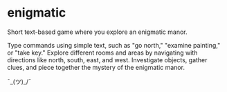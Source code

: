 # enigmatic

Short text-based game where you explore an enigmatic manor. 

Type commands using simple text, such as "go north," "examine painting," or "take key."
Explore different rooms and areas by navigating with directions like north, south, east,
and west. Investigate objects, gather clues, and piece together the mystery of the 
enigmatic manor.

¯\_(ツ)_/¯

